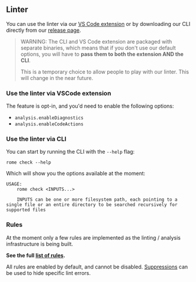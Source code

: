 ## Linter

You can use the linter via our [VS Code extension] or by downloading our CLI directly from our [release page].

> WARNING: The CLI and VS Code extension are packaged with separate binaries, which means that if you don't
> use our default options, you will have to **pass them to both the extension AND the CLI**.
>
> This is a temporary choice to allow people to play with our linter. This will change in the near future.


### Use the linter via VSCode extension

The feature is opt-in, and you'd need to enable the following options:
- `analysis.enableDiagnostics` 
- `analysis.enableCodeActions` 

### Use the linter via CLI

You can start by running the CLI with the `--help` flag:

```shell
rome check --help
```

Which will show you the options available at the moment:

```shell
USAGE:
    rome check <INPUTS...>

    INPUTS can be one or more filesystem path, each pointing to a single file or an entire directory to be searched recursively for supported files

```

### Rules

At the moment only a few rules are implemented as the linting / analysis infrastructure is being built.

**See the full [list of rules](/docs/lint/rules).**

All rules are enabled by default, and cannot be disabled. [Suppressions](#suppressions) can be used to hide specific lint errors.


[VS Code extension]: https://marketplace.visualstudio.com/items?itemName=rome.rome
[release page]: https://github.com/rome/tools/releases
